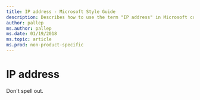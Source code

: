 ```yaml
---
title: IP address - Microsoft Style Guide
description: Describes how to use the term "IP address" in Microsoft content.
author: pallep
ms.author: pallep
ms.date: 01/19/2018
ms.topic: article
ms.prod: non-product-specific
---
```


# IP address

Don't spell out. 
